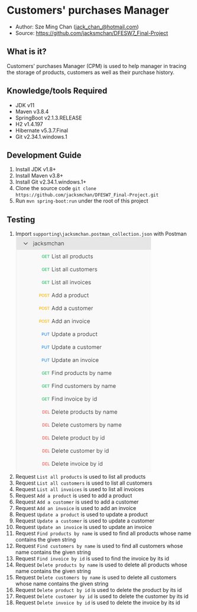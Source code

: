 # Customers' purchases Manager
- Author: Sze Ming Chan (jack_chan_@hotmail.com)
- Source: <https://github.com/jacksmchan/DFESW7_Final-Project>

## What is it?
Customers' purchases Manager (CPM) is used to help manager in tracing the storage of products, customers as well as their purchase history.

## Knowledge/tools Required
- JDK v11
- Maven v3.8.4
- SpringBoot v2.1.3.RELEASE
- H2 v1.4.197
- Hibernate v5.3.7.Final
- Git v2.34.1.windows.1

## Development Guide
1. Install JDK v1.8+
1. Install Maven v3.8+
1. Install Git v2.34.1.windows.1+
1. Clone the source code ```git clone https://github.com/jacksmchan/DFESW7_Final-Project.git```
1. Run ```mvn spring-boot:run``` under the root of this project

## Testing
1. Import ```supporting\jacksmchan.postman_collection.json``` with Postman  
   ![This is an image](supporting/Postman.png)
1. Request ```List all products``` is used to list all products
1. Request ```List all customers``` is used to list all customers
1. Request ```List all invoices``` is used to list all invoices
1. Request ```Add a product``` is used to add a product
1. Request ```Add a customer``` is used to add a customer
1. Request ```Add an invoice``` is used to add an invoice
1. Request ```Update a product``` is used to update a product
1. Request ```Update a customer``` is used to update a customer
1. Request ```Update an invoice``` is used to update an invoice
1. Request ```Find products by name``` is used to find all products whose name contains the given string
1. Request ```Find customers by name``` is used to find all customers whose name contains the given string
1. Request ```Find invoice by id``` is used to find the invoice by its id
1. Request ```Delete products by name``` is used to delete all products whose name contains the given string
1. Request ```Delete customers by name``` is used to delete all customers whose name contains the given string
1. Request ```Delete product by id``` is used to delete the product by its id
1. Request ```Delete customer by id``` is used to delete the customer by its id
1. Request ```Delete invoice by id``` is used to delete the invoice by its id

